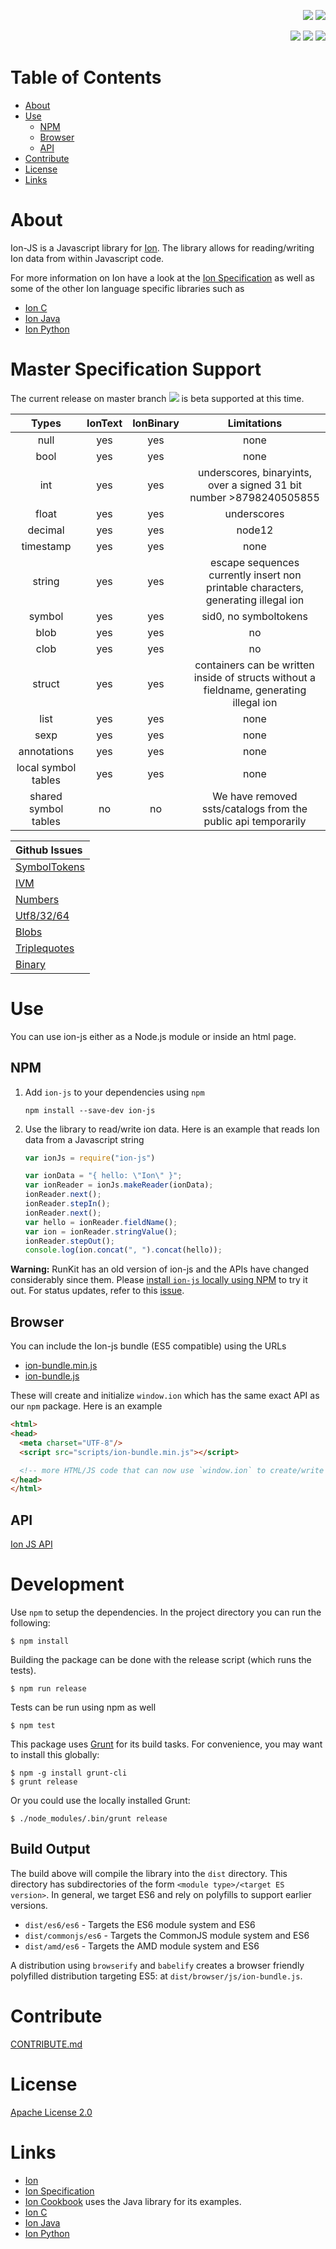 <p align="right">
 <a title="npm-version" href="https://www.npmjs.com/package/ion-js"><img src="https://img.shields.io/npm/v/ion-js.svg"/></a>
 <a title="license" href="https://github.com/amzn/ion-js/blob/master/LICENSE"><img src="https://img.shields.io/hexpm/l/plug.svg"/></a>

</p>
<p align="right">
 <a title="travis" href="https://travis-ci.org/amzn/ion-js"><img src="https://api.travis-ci.org/amzn/ion-js.svg?branch=master"/></a>
 <a title="docs" href="https://amzn.github.io/ion-js/api/index.html"><img src="https://img.shields.io/badge/docs-api-green.svg?style=flat-square"/></a>
 <a title="semantic-release" href="https://github.com/amzn/ion-js/releases"><img src="https://img.shields.io/badge/%20%20%F0%9F%93%A6%F0%9F%9A%80-semantic--release-e10079.svg?style=flat-square"/></a>
</p>

# Table of Contents

* [About](#about)
* [Use](#use)
  * [NPM](#npm)
  * [Browser](#browser)
  * [API](#api)
* [Contribute](#contribute)
* [License](#license)
* [Links](#links)

# About

Ion-JS is a Javascript library for [Ion](https://amzn.github.io/ion-docs/). The library allows for reading/writing Ion
data from within Javascript code.

For more information on Ion have a look at the [Ion Specification](https://amzn.github.io/ion-docs/spec.html) as well as some of the other Ion language specific libraries such as

* [Ion C](https://github.com/amzn/ion-c)
* [Ion Java](https://github.com/amzn/ion-java)
* [Ion Python](https://github.com/amzn/ion-python)

# Master Specification Support
The current release on master branch  <a title="npm-version" href="https://www.npmjs.com/package/ion-js"><img src="https://img.shields.io/npm/v/ion-js.svg"/></a>
is beta supported at this time.

| Types        | IonText | IonBinary | Limitations  |
|:-------------:|:-------------:|:-------------:|:-------------:|
| null      | yes | yes      | none |
| bool      | yes      | yes      |   none |
| int | yes      | yes      |    underscores, binaryints, over a signed 31 bit number >8798240505855 |
| float | yes      | yes      |    underscores |
| decimal | yes      | yes      |    node12 |
| timestamp | yes      | yes      |    none |
| string | yes      | yes      |    escape sequences currently insert non printable characters, generating illegal ion |
| symbol | yes      | yes      |    sid0, no symboltokens |
| blob | yes      | yes      |    no |
| clob | yes      | yes      |    no |
| struct | yes      | yes      |   containers can be written inside of structs without a fieldname, generating illegal ion |
| list | yes      | yes      |    none |
| sexp | yes      | yes      |    none |
| annotations | yes      | yes      |    none |
| local symbol tables | yes      | yes      |    none |
| shared symbol tables | no      | no      |    We have removed ssts/catalogs from the public api temporarily |

| Github Issues |
|:-------------|
| [SymbolTokens](https://github.com/amzn/ion-js/issues/121) |
| [IVM](https://github.com/amzn/ion-js/issues/122) |
| [Numbers](https://github.com/amzn/ion-js/issues/123) |
| [Utf8/32/64](https://github.com/amzn/ion-js/issues/124) |
| [Blobs](https://github.com/amzn/ion-js/issues/125) |
| [Triplequotes](https://github.com/amzn/ion-js/issues/126) |
| [Binary](https://github.com/amzn/ion-js/issues/131) |

# Use

You can use ion-js either as a Node.js module or inside an html page.

## NPM

1. Add `ion-js` to your dependencies using `npm`
    ```
    npm install --save-dev ion-js
    ```
1. Use the library to read/write ion data. Here is an example that reads Ion data from a Javascript string
    ```javascript
    var ionJs = require("ion-js")

    var ionData = "{ hello: \"Ion\" }";
    var ionReader = ionJs.makeReader(ionData);
    ionReader.next();
    ionReader.stepIn();
    ionReader.next();
    var hello = ionReader.fieldName();
    var ion = ionReader.stringValue();
    ionReader.stepOut();
    console.log(ion.concat(", ").concat(hello));
    ```

**Warning:** RunKit has an old version of ion-js and the APIs have changed considerably since them. Please
[install `ion-js` locally using NPM](https://github.com/amzn/ion-js/#npm) to try it out. For status
updates, refer to this [issue](https://github.com/amzn/ion-js/issues/201).

## Browser

You can include the Ion-js bundle (ES5 compatible) using the URLs

* [ion-bundle.min.js](https://amzn.github.io/ion-js/browser/scripts/ion-bundle.min.js)
* [ion-bundle.js](https://amzn.github.io/ion-js/browser/scripts/ion-bundle.js)

These will create and initialize `window.ion` which has the same exact API as our `npm` package. Here is an example

```html
<html>
<head>
  <meta charset="UTF-8"/>
  <script src="scripts/ion-bundle.min.js"></script>

  <!-- more HTML/JS code that can now use `window.ion` to create/write Ion -->
</head>
</html>
```

## API

[Ion JS API](https://amzn.github.io/ion-js/api/)


# Development

Use `npm` to setup the dependencies.  In the project directory you can run the following:

```
$ npm install
```

Building the package can be done with the release script (which runs the tests).

```
$ npm run release
```

Tests can be run using npm as well

```
$ npm test
```

This package uses [Grunt](https://gruntjs.com/) for its build tasks.  For convenience, you may want to install
this globally:

```
$ npm -g install grunt-cli
$ grunt release
```

Or you could use the locally installed Grunt:

```
$ ./node_modules/.bin/grunt release
```

## Build Output

The build above will compile the library into the `dist` directory.  This directory has subdirectories of
the form `<module type>/<target ES version>`.  In general, we target ES6 and rely on polyfills to support earlier
versions.

* `dist/es6/es6` - Targets the ES6 module system and ES6
* `dist/commonjs/es6` - Targets the CommonJS module system and ES6 
* `dist/amd/es6` - Targets the AMD module system and ES6

A distribution using `browserify` and `babelify` creates a browser friendly polyfilled distribution targeting ES5:
at `dist/browser/js/ion-bundle.js`.

# Contribute

[CONTRIBUTE.md](CONTRIBUTE.md)

# License

[Apache License 2.0](LICENSE)

# Links

* [Ion](https://amzn.github.io/ion-docs/)
* [Ion Specification](https://amzn.github.io/ion-docs/spec.html)
* [Ion Cookbook](https://amzn.github.io/ion-docs/cookbook.html) uses the Java library for its examples.
* [Ion C](https://github.com/amzn/ion-c)
* [Ion Java](https://github.com/amzn/ion-java)
* [Ion Python](https://github.com/amzn/ion-python)
